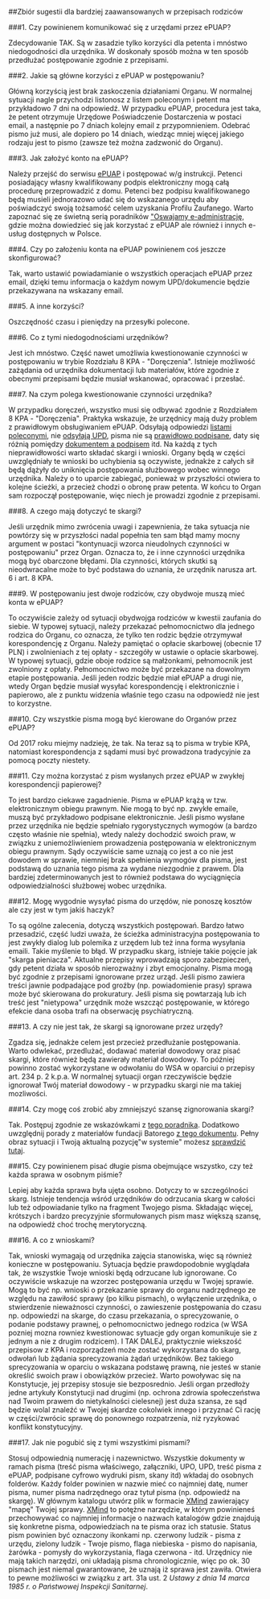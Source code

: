 ##Zbiór sugestii dla bardziej zaawansowanych w przepisach rodziców

###1. Czy powinienem komunikować się z urzędami przez ePUAP?

Zdecydowanie TAK. Są w zasadzie tylko korzyści dla petenta i mnóstwo niedogodności dla urzędnika. W doskonały sposób można w ten sposób przedłużać postępowanie zgodnie z przepisami.

###2. Jakie są główne korzyści z ePUAP w postępowaniu?

Główną korzyścią jest brak zaskoczenia działaniami Organu. W normalnej sytuacji nagle przychodzi listonosz z listem poleconym i petent ma przykładowo 7 dni na odpowiedź. W przypadku ePUAP, procedura jest taka, że petent otrzymuje Urzędowe Poświadczenie Dostarczenia w postaci email, a następnie po 7 dniach kolejny email z przypomnieniem. Odebrać pismo już musi, ale dopiero po 14 dniach, wiedząc mniej więcej jakiego rodzaju jest to pismo (zawsze też można zadzwonić do Organu).

###3. Jak założyć konto na ePUAP?

Należy przejść do serwisu [ePUAP](http://epuap.gov.pl) i postępować w/g instrukcji. Petenci posiadający własny kwalifikowany podpis elektroniczny mogą całą procedurę przeprowadzić z domu. Petenci bez podpisu kwalifikowanego będą musieli jednorazowo udać się do wskazanego urzędu aby poświadczyć swoją tożsamość celem uzyskania Profilu Zaufanego. Warto zapoznać się ze świetną serią poradników ["Oswajamy e-administrację](http://di.com.pl/tagi/oswajamy-e-administracje/), gdzie można dowiedzieć się jak korzystać z ePUAP ale również i innych e-usług dostępnych w Polsce.

###4. Czy po założeniu konta na ePUAP powinienem coś jeszcze skonfigurować?

Tak, warto ustawić powiadamianie o wszystkich operacjach ePUAP przez email, dzięki temu informacja o każdym nowym UPD/dokumencie będzie przekazywana na wskazany email.

###5. A inne korzyści?

Oszczędność czasu i pieniędzy na przesyłki polecone.

###6. Co z tymi niedogodnościami urzędników?

Jest ich mnóstwo. Część nawet umożliwia kwestionowanie czynności w postępowaniu w trybie Rozdziału 8 KPA -  "Doręczenia". Istnieje możliwość zażądania od urzędnika dokumentacji lub materiałów, które zgodnie z obecnymi przepisami będzie musiał wskanować, opracować i przesłać.

###7. Na czym polega kwestionowanie czynności urzędnika?

W przypadku doręczeń, wszystko musi się odbywać zgodnie z Rozdziałem 8 KPA -  "Doręczenia".
Praktyka wskazuje, że urzędnicy mają duży problem z prawidłowym obsługiwaniem ePUAP. Odsyłają odpowiedzi 
[listami poleconymi](https://github.com/szanitani/szczepienia/blob/master/Sciezki%20alternatywne/skarga%20na%20nieprawidlowe%20doreczenie.md),
nie [odsyłają UPD](https://github.com/szanitani/szczepienia/blob/master/Sciezki%20alternatywne/skarga%20na%20pismo%20bez%20upd.md), 
pisma nie są [prawidłowo podpisane](https://github.com/szanitani/szczepienia/blob/master/Sciezki%20alternatywne/skarga%20na%20pismo%20bez%20podpisu.md), 
daty się różnią pomiędzy [dokumentem a podpisem](https://github.com/szanitani/szczepienia/blob/master/Sciezki%20alternatywne/skarga%20na%20pismo%20z%20nieprawidlowym%20podpisem.md) itd.
Na każdą z tych nieprawidłowości warto składać skargi i wnioski. Organy będą w części uwzględniały te wnioski bo uchybienia są oczywiste, jednakże z całych sił będą dążyły do uniknięcia
postępowania służbowego wobec winnego urzędnika. Należy o to uparcie zabiegać, ponieważ w przyszłości otwiera to kolejne ścieżki, a przecież chodzi o obronę praw petenta.
W końcu to Organ sam rozpoczął postępowanie, więc niech je prowadzi zgodnie z przepisami.

###8. A czego mają dotyczyć te skargi?

Jeśli urzędnik mimo zwrócenia uwagi i zapewnienia, że taka sytuacja nie powtórzy się w przyszłości nadal popełnia ten sam błąd mamy mocny argument w postaci "kontynuacji wzorca nieudolnych czynności w postępowaniu" przez Organ. Oznacza to, że i inne czynności urzędnika mogą być obarczone błędami. Dla czynności, których skutki są nieodwracalne może to być podstawa do uznania, że urzędnik narusza art. 6 i art. 8 KPA.

###9. W postępowaniu jest dwoje rodziców, czy obydwoje muszą mieć konta w ePUAP?

To oczywiście zależy od sytuacji obydwojga rodziców w kwestii zaufania do siebie. W typowej sytuacji, należy przekazać pełnomocnictwo dla jednego rodzica do Organu, co oznacza, że tylko ten rodzic będzie otrzymywał korespondencję z Organu. Należy pamiętać o opłacie skarbowej (obecnie 17 PLN) i zwolnieniach z tej opłaty - szczegóły w ustawie o opłacie skarbowej. W typowej sytuacji, gdzie oboje rodzice są małżonkami, pełnomocnik jest zwolniony z opłaty. Pełnomocnictwo może być przekazane na dowolnym etapie postępowania. Jeśli jeden rodzic będzie miał ePUAP a drugi nie, wtedy Organ będzie musiał wysyłać korespondencję i elektronicznie i papierowo, ale z punktu widzenia właśnie tego czasu na odpowiedź nie jest to korzystne.

###10. Czy wszystkie pisma mogą być kierowane do Organów przez ePUAP?

Od 2017 roku miejmy nadzieję, że tak. Na teraz są to pisma w trybie KPA, natomiast korespondencja z sądami musi być prowadzona tradycyjnie za pomocą poczty niestety.

###11. Czy można korzystać z pism wysłanych przez ePUAP w zwykłej korespondencji papierowej?

To jest bardzo ciekawe zagadnienie. Pisma w ePUAP krążą w tzw. elektronicznym obiegu prawnym. Nie mogą to być np. zwykłe emaile, muszą być przykładowo podpisane elektronicznie. Jeśli pismo wysłane przez urzędnika nie będzie spełniało rygorystycznych wymogów (a bardzo często właśnie nie spełnia), wtedy należy dochodzić swoich praw, w związku z uniemożliwieniem prowadzenia postępowania w elektronicznym obiegu prawnym. Sądy oczywiście same uznają co jest a co nie jest dowodem w sprawie, niemniej brak spełnienia wymogów dla pisma, jest podstawą do uznania tego pisma za wydane niezgodnie z prawem. Dla bardziej zdeterminowanych jest to również podstawa do wyciągnięcia odpowiedzialności służbowej wobec urzędnika.

###12. Mogę wygodnie wysyłać pisma do urzędów, nie ponoszę kosztów ale czy jest w tym jakiś haczyk?

To są ogólne zalecenia, dotyczą wszystkich postępowań. Bardzo łatwo przesadzić, część ludzi uważa, że ścieżka administracyjna postępowania to jest zwykły dialog lub polemika z urzędem lub też inna forma wysyłania emaili. Takie myślenie to błąd. W przypadku skarg, istnieje takie pojęcie jak "skarga pieniacza". Aktualne przepisy wprowadzają sporo zabezpieczeń, gdy petent działa w sposób nierozważny i zbyt emocjonalny. Pisma mogą być zgodnie z przepisami ignorowane przez urząd. Jeśli pismo zawiera treści jawnie podpadające pod groźby (np. powiadomienie prasy) sprawa może być skierowana do prokuratury. Jeśli pisma się powtarzają lub ich treść jest "nietypowa" urzędnik może wszcząć postępowanie, w którego efekcie dana osoba trafi na obserwację psychiatryczną.

###13. A czy nie jest tak, że skargi są ignorowane przez urzędy?

Zgadza się, jednakże celem jest przecież przedłużanie postępowania. Warto odwlekać, przedlużać, dodawać materiał dowodowy oraz pisać skargi, które również będą zawierały materiał dowodowy. To później powinno zostać wykorzystane w odwołaniu do WSA w oparciui o przepisy art. 234 p. 2 k.p.a. W normalnej sytuacji organ rzeczywiście będzie ignorował Twój materiał dowodowy - w przypadku skargi nie ma takiej mozliwości.

###14. Czy mogę coś zrobić aby zmniejszyć szansę zignorowania skargi?

Tak. Postępuj zgodnie ze wskazówkami z [tego poradnika](http://forumprawne.org/prawo-administracyjne/301849-jak-pisac-skuteczne-pisma-do-urzedu-poradnik.html). Dodatkowo uwzględnij porady z materiałów fundacji Batorego [z tego dokumentu](http://www.batory.org.pl/ftp/korupcja/sciagawka2_skargi_i_wnioski.pdf). Pełny obraz sytuacji i Twoją aktualną pozycję"w systemie" możesz [sprawdzić tutaj](http://www.batory.org.pl/ftp/korupcja/sciagawka4_postepowanie_administracyjne.pdf).

###15. Czy powinienem pisać długie pisma obejmujące wszystko, czy też każda sprawa w osobnym piśmie?

Lepiej aby każda sprawa była ujęta osobno. Dotyczy to w szczególności skarg. Istnieje tendencja wśród urzędników do odrzucania skarg w całości lub też odpowiadanie tylko na fragment Twojego pisma. Składając więcej, krótszych i bardzo precyzyjnie sformułowanych pism masz większą szansę, na odpowiedź choć trochę merytoryczną.

###16. A co z wnioskami?

Tak, wnioski wymagają od urzędnika zajęcia stanowiska, więc są również konieczne w postępowaniu. Sytuacja będzie prawdopodobnie wyglądała tak, że wszystkie Twoje wnioski będą odrzucane lub ignorowane. Co oczywiście wskazuje na wzorzec postępowania urzędu w Twojej sprawie. Mogą to być np. wnioski o przekazanie sprawy do organu nadrzędnego ze względu na zawiłość sprawy (po kilku pismach), o wyłączenie urzędnika, o stwierdzenie nieważnosci czynności, o zawieszenie postępowania do czasu np. odpowiedzi na skarge, do czasu przekazania, o sprecyzowanie, o podanie podstawy prawnej, o pełnomocnictwo jednego rodzica (w WSA pozniej mozna rowniez kwestionowac sytuacje gdy organ komunikuje sie z jednym a nie z drugim rodzicem). I TAK DALEJ, praktycznie wiekszość przepisow z KPA i rozporządzeń może zostać wykorzystana do skarg, odwołań lub żądania sprecyzowania żądań urzędników. Bez takiego sprecyzowania w oparciu o wskazana podstawę prawną, nie jesteś w stanie określić swoich praw i obowiązków przecież. Warto powoływac się na Konstytucje, jej przepisy stosuje sie bezposrednio. Jeśli organ przedłoży jedne artykuły Konstytucji nad drugimi (np. ochrona zdrowia społeczeństwa nad Twoim prawem do nietykalności cielesnej) jest duża szansa, ze sąd będzie wolal znaleźć w Twojej skardze cokolwiek innego i przyznać Ci rację w części/zwrócic sprawę do ponownego rozpatrzenia, niż ryzykować konflikt konstytucyjny.

###17. Jak nie pogubić się z tymi wszystkimi pismami?

Stosuj odpowiednią numerację i nazewnictwo. Wszystkie dokumenty w ramach pisma (treść pisma właściwego, załączniki, UPO, UPD, treść pisma z ePUAP, podpisane cyfrowo wydruki pism, skany itd) wkładaj do osobnych folderów. Każdy folder powinien w nazwie mieć co najmniej datę, numer pisma, numer pisma nadrzędnego oraz tytuł pisma (np. odpowiedź na skargę). W głównym katalogu utwórz plik w formacie [XMind](http://www.xmind.net/) zawierający "mapę" Twojej sprawy. [XMind](http://www.xmind.net/) to potężne narzędzie, w którym powinieneś przechowywać co najmniej informacje o nazwach katalogów gdzie znajdują się konkretne pisma, odpowiedziach na te pisma oraz ich statusie. Status pism powinien być oznaczony ikonkami np. czerwony ludzik - pisma z urzędu, zielony ludzik - Twoje pismo, flaga niebieska - pismo do napisania, żarówka - pomysły do wykorzystania, flaga czerwona - itd. Urzędnicy nie mają takich narzędzi, oni układają pisma chronologicznie, więc po ok. 30 pismach jest niemal gwarantowane, że uznają iż sprawa jest zawiła. Otwiera to pewne możliwości w związku z  art. 31a ust. 2 *Ustawy z dnia 14 marca 1985 r. o Państwowej Inspekcji Sanitarnej*.
